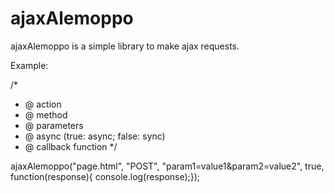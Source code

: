# ajaxAlemoppo

ajaxAlemoppo is a simple library to make ajax requests.


Example:

/*
 * @ action
 * @ method
 * @ parameters
 * @ async (true: async; false: sync)
 * @ callback function 
 */

ajaxAlemoppo("page.html", "POST", "param1=value1&param2=value2", true, function(response){ console.log(response);});
